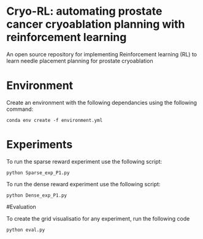 # Cryo-RL: automating prostate cancer cryoablation planning with reinforcement learning

An open source repository for implementing Reinforcement learning (RL) to learn needle placement planning for prostate cryoablation

# Environment 

Create an environment with the following dependancies using the following command:

```
conda env create -f environment.yml
```

# Experiments 
To run the sparse reward experiment use the following script:

```
python Sparse_exp_P1.py
```

To run the dense reward experiment use the following script:

```
python Dense_exp_P1.py
```
#Evaluation 

To create the grid visualisatio for any experiment, run the following code 

```
python eval.py
```


